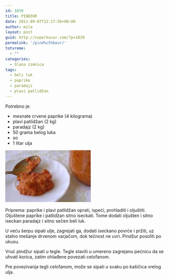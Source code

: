 ```yaml
---
id: 1839
title: PINDžUR
date: 2011-09-07T12:17:56+00:00
author: mila
layout: post
guid: http://superkuvar.com/?p=1839
permalink: '/pind%c5%beur/'
totvreme:
  - ""
categories:
  - Slana zimnica
tags:
  - beli luk
  - paprike
  - paradajz
  - plavi patlidžan
---
```

Potrebno je:

  * mesnate crvene paprike (4 kilograma)
  * plavi patlidžan (2 kg)
  * paradajz (2 kg)
  * 50 grama belog luka
  * so
  * 1 litar ulja

<img class="alignnone size-full wp-image-1841" title="pindzur" src="/wp-content/uploads/2011/09/pindzur-e1315397738369.jpg" alt="" width="270" height="163" /> 

Priprema: paprike i plavi patlidžan oprati, ispeći, prohladiti i oljuštiti. Oljuštene paprike i patlidžan sitno iseckati. Tome dodati oljušten i sitno iseckan paradajz i sitno sečen beli luk.

U veću šerpu sipati ulje, zagrejati ga, dodati iseckano povrće i pržiti, uz stalno mešanje drvenom varjačom, dok tečnost ne uvri. Pindžur posoliti po ukusu.

Vruć pindžur sipati u tegle. Tegle staviti u umereno zagrejanu pećnicu da se uhvati korica, zatim ohlađene povezati celofanom.

Pre povezivanja tegli celofanom, može se sipati u svaku po kašičica vrelog ulja.